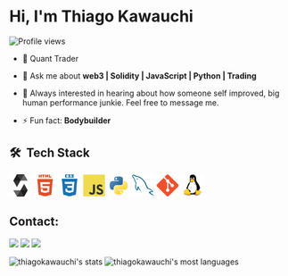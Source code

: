 
<h1 align="left">Hi, I'm Thiago Kawauchi</h1>
<p align="left"> <img src="https://komarev.com/ghpvc/?username=thiagokawauchi&color=yellow" alt="Profile views" /> </p>

- 🔭 Quant Trader

- 💬 Ask me about **web3 | Solidity | JavaScript | Python | Trading**

- 🚀 Always interested in hearing about how someone self improved, big human performance junkie. Feel free to message me.

- ⚡ Fun fact: **Bodybuilder**

## 🛠 &nbsp;Tech Stack

<img src="https://raw.githubusercontent.com/devicons/devicon/1119b9f84c0290e0f0b38982099a2bd027a48bf1/icons/solidity/solidity-original.svg"  width="40" height="40" /> <img src="https://raw.githubusercontent.com/devicons/devicon/1119b9f84c0290e0f0b38982099a2bd027a48bf1/icons/html5/html5-plain-wordmark.svg"  width="40" height="40" /> <img src="https://raw.githubusercontent.com/devicons/devicon/1119b9f84c0290e0f0b38982099a2bd027a48bf1/icons/css3/css3-plain-wordmark.svg"  width="40" height="40" /> <img src="https://raw.githubusercontent.com/devicons/devicon/1119b9f84c0290e0f0b38982099a2bd027a48bf1/icons/javascript/javascript-original.svg"  width="40" height="40" /> <img src="https://raw.githubusercontent.com/devicons/devicon/1119b9f84c0290e0f0b38982099a2bd027a48bf1/icons/python/python-original.svg"  width="40" height="40" /> <img src="https://raw.githubusercontent.com/devicons/devicon/1119b9f84c0290e0f0b38982099a2bd027a48bf1/icons/mysql/mysql-original.svg"  width="40" height="40" /> <img src="https://raw.githubusercontent.com/devicons/devicon/1119b9f84c0290e0f0b38982099a2bd027a48bf1/icons/git/git-original.svg"  width="40" height="40" /> <img src="https://raw.githubusercontent.com/devicons/devicon/1119b9f84c0290e0f0b38982099a2bd027a48bf1/icons/linux/linux-original.svg"  width="40" height="40" />

## Contact:
<a href="https://www.linkedin.com/in/thiago-kawauchi" target="_blank"><img src="https://img.shields.io/badge/-LinkedIn-%230077B5?style=for-the-badge&logo=linkedin&logoColor=white" target="_blank"></a>
<a href = "mailto:thiago.kawauchi@gmail.com"><img src="https://img.shields.io/badge/Gmail-D14836?style=for-the-badge&logo=gmail&logoColor=white" target="_blank"></a>
<a href="https://instagram.com/thiago.kawauchi" target="_blank"><img src="https://img.shields.io/badge/-Instagram-%23E4405F?style=for-the-badge&logo=instagram&logoColor=white" target="_blank"></a>

<p align="left">
<img width="530em" src="https://github-readme-stats.vercel.app/api?username=thiagokawauchi&show_icons=true&theme=vision-friendly-dark" alt="thiagokawauchi's stats"/>
<img width="530em" src="https://github-readme-stats.vercel.app/api/top-langs/?username=thiagokawauchi&layout=compact&theme=vision-friendly-dark" alt="thiagokawauchi's most languages"/>
</p>
